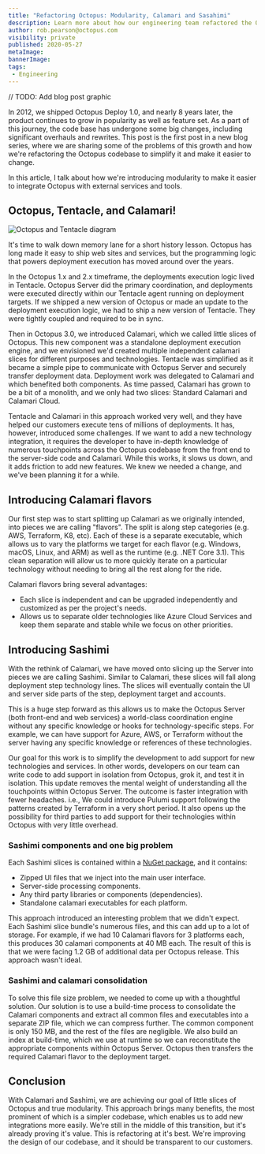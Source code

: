 ```yaml
---
title: "Refactoring Octopus: Modularity, Calamari and Sasahimi"
description: Learn more about how our engineering team refactored the Octopus code base to introduce modularity, reduce complexity and eat some sashimi.
author: rob.pearson@octopus.com
visibility: private
published: 2020-05-27
metaImage: 
bannerImage: 
tags:
 - Engineering
---
```


// TODO: Add blog post graphic

In 2012, we shipped Octopus Deploy 1.0, and nearly 8 years later, the product continues to grow in popularity as well as feature set. As a part of this journey, the code base has undergone some big changes, including significant overhauls and rewrites. This post is the first post in a new blog series, where we are sharing some of the problems of this growth and how we're refactoring the Octopus codebase to simplify it and make it easier to change.

In this article, I talk about how we're introducing modularity to make it easier to integrate Octopus with external services and tools.

## Octopus, Tentacle, and Calamari! 

![Octopus and Tentacle diagram](octopus-and-tentacle.png)

It's time to walk down memory lane for a short history lesson. Octopus has long made it easy to ship web sites and services, but the programming logic that powers deployment execution has moved around over the years. 

In the Octopus 1.x and 2.x timeframe, the deployments execution logic lived in Tentacle. Octopus Server did the primary coordination, and deployments were executed directly within our Tentacle agent running on deployment targets. If we shipped a new version of Octopus or made an update to the deployment execution logic, we had to ship a new version of Tentacle. They were tightly coupled and required to be in sync.

Then in Octopus 3.0, we introduced Calamari, which we called little slices of Octopus. This new component was a standalone deployment execution engine, and we envisioned we'd created multiple independent calamari slices for different purposes and technologies. Tentacle was simplified as it became a simple pipe to communicate with Octopus Server and securely transfer deployment data. Deployment work was delegated to Calamari and which benefited both components. As time passed, Calamari has grown to be a bit of a monolith, and we only had two slices: Standard Calamari and Calamari Cloud.

Tentacle and Calamari in this approach worked very well, and they have helped our customers execute tens of millions of deployments. It has, however, introduced some challenges. If we want to add a new technology integration, it requires the developer to have in-depth knowledge of numerous touchpoints across the Octopus codebase from the front end to the server-side code and Calamari. While this works, it slows us down, and it adds friction to add new features. We knew we needed a change, and we've been planning it for a while. 

## Introducing Calamari flavors

Our first step was to start splitting up Calamari as we originally intended, into pieces we are calling "flavors". The split is along step categories (e.g. AWS, Terraform, K8, etc). Each of these is a separate executable, which allows us to vary the platforms we target for each flavor (e.g. Windows, macOS, Linux, and ARM) as well as the runtime (e.g. .NET Core 3.1). This clean separation will allow us to more quickly iterate on a particular technology without needing to bring all the rest along for the ride.

Calamari flavors bring several advantages:
* Each slice is independent and can be upgraded independently and customized as per the project's needs.
* Allows us to separate older technologies like Azure Cloud Services and keep them separate and stable while we focus on other priorities. 

## Introducing Sashimi

With the rethink of Calamari, we have moved onto slicing up the Server into pieces we are calling Sashimi. Similar to Calamari, these slices will fall along deployment step technology lines. The slices will eventually contain the UI and server side parts of the step, deployment target and accounts. 

This is a huge step forward as this allows us to make the Octopus Server (both front-end and web services) a world-class coordination engine without any specific knowledge or hooks for technology-specific steps. For example, we can have support for Azure, AWS, or Terraform without the server having any specific knowledge or references of these technologies.

Our goal for this work is to simplify the development to add support for new technologies and services. In other words, developers on our team can write code to add support in isolation from Octopus, grok it, and test it in isolation. This update removes the mental weight of understanding all the touchpoints within Octopus Server. The outcome is faster integration with fewer headaches. i.e., We could introduce Pulumi support following the patterns created by Terraform in a very short period. It also opens up the possibility for third parties to add support for their technologies within Octopus with very little overhead.

### Sashimi components and one big problem

Each Sashimi slices is contained within a [NuGet package](https://nuget.org), and it contains: 

- Zipped UI files that we inject into the main user interface.
- Server-side processing components.
- Any third party libraries or components (dependencies).
- Standalone calamari executables for each platform. 

This approach introduced an interesting problem that we didn't expect. Each Sashimi slice bundle's numerous files, and this can add up to a lot of storage. For example, if we had 10 Calamari flavors for 3 platforms each, this produces 30 calamari components at 40 MB each. The result of this is that we were facing 1.2 GB of additional data per Octopus release. This approach wasn't ideal. 

### Sashimi and calamari consolidation

To solve this file size problem, we needed to come up with a thoughtful solution. Our solution is to use a build-time process to consolidate the Calamari components and extract all common files and executables into a separate ZIP file, which we can compress further. The common component is only 150 MB, and the rest of the files are negligible. We also build an index at build-time, which we use at runtime so we can reconstitute the appropriate components within Octopus Server. Octopus then transfers the required Calamari flavor to the deployment target.

## Conclusion

With Calamari and Sashimi, we are achieving our goal of little slices of Octopus and true modularity. This approach brings many benefits, the most prominent of which is a simpler codebase, which enables us to add new integrations more easily. We're still in the middle of this transition, but it's already proving it's value. This is refactoring at it's best. We're improving the design of our codebase, and it should be transparent to our customers. 
